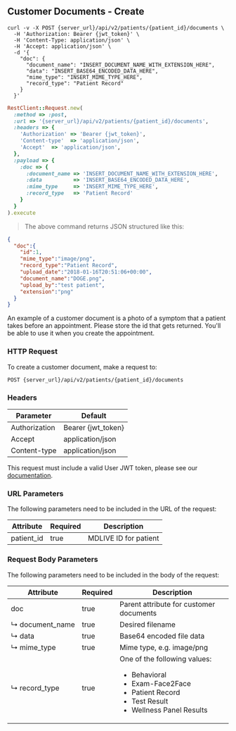 ## Customer Documents - Create

```shell
curl -v -X POST {server_url}/api/v2/patients/{patient_id}/documents \
  -H 'Authorization: Bearer {jwt_token}' \
  -H 'Content-Type: application/json' \
  -H 'Accept: application/json' \
  -d '{
    "doc": {
      "document_name": "INSERT_DOCUMENT_NAME_WITH_EXTENSION_HERE",
      "data": "INSERT_BASE64_ENCODED_DATA_HERE",
      "mime_type": "INSERT_MIME_TYPE_HERE",
      "record_type": "Patient Record"
    }
  }'
```

```ruby
RestClient::Request.new(
  :method => :post,
  :url => '{server_url}/api/v2/patients/{patient_id}/documents',
  :headers => {
    'Authorization' => 'Bearer {jwt_token}',
    'Content-type'  => 'application/json',
    'Accept'  => 'application/json',
  },
  :payload => {
    :doc => {
      :document_name => 'INSERT_DOCUMENT_NAME_WITH_EXTENSION_HERE',
      :data          => 'INSERT_BASE64_ENCODED_DATA_HERE',
      :mime_type     => 'INSERT_MIME_TYPE_HERE',
      :record_type   => 'Patient Record'
    }
  }
).execute
```

> The above command returns JSON structured like this:

```json
{
  "doc":{
    "id":1,
    "mime_type":"image/png",
    "record_type":"Patient Record",
    "upload_date":"2018-01-16T20:51:06+00:00",
    "document_name":"DOGE.png",
    "upload_by":"test patient",
    "extension":"png"
  }
}
```

An example of a customer document is a photo of a symptom that a patient takes before an appointment. Please store the id that gets returned. You'll be able to use it when you create the appointment.

### HTTP Request

To create a customer document, make a request to:

`POST {server_url}/api/v2/patients/{patient_id}/documents`

### Headers

Parameter     | Default
--------------|------------------------
Authorization | Bearer {jwt_token}
Accept        | application/json
Content-type  | application/json

This request must include a valid User JWT token, please see our [documentation](#user-tokens).

### URL Parameters

The following parameters need to be included in the URL of the request:

Attribute  | Required | Description
-----------|----------|----------------------
patient_id | true     | MDLIVE ID for patient

### Request Body Parameters

The following parameters need to be included in the body of the request:

Attribute            | Required | Description
---------------------|----------|--------------------
doc                  | true     | Parent attribute for customer documents
↳&nbsp;document_name | true     | Desired filename
↳&nbsp;data          | true     | Base64 encoded file data
↳&nbsp;mime_type     | true     | Mime type, e.g. image/png
↳&nbsp;record_type   | true     | One of the following values:<ul><li>Behavioral</li><li>Exam-Face2Face</li><li>Patient Record</li><li>Test Result</li><li>Wellness Panel Results</li></ul>
